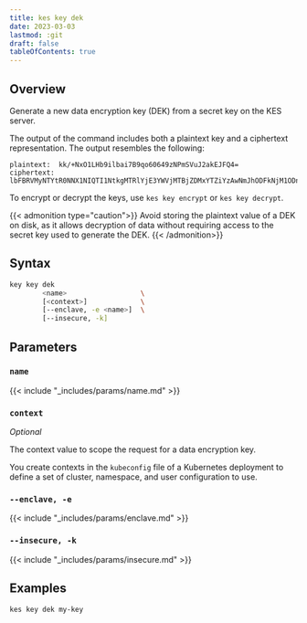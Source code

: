 ```yaml
---
title: kes key dek
date: 2023-03-03
lastmod: :git
draft: false
tableOfContents: true
---
```


## Overview

Generate a new data encryption key (DEK) from a secret key on the KES server.

The output of the command includes both a plaintext key and a ciphertext representation.
The output resembles the following:

```
plaintext:  kk/+NxO1LHb9ilbai7B9qo60649zNPmSVuJ2akEJFQ4=
ciphertext: lbFBRVMyNTYtR0NNX1NIQTI1NtkgMTRlYjE3YWVjMTBjZDMxYTZiYzAwNmJhODFkNjM1ODnEEKOclQFBMYNZ3dVJPCrldAHEDLkZD9YgLpFW77+8b8Qw7Tn/6tFhyYUoFzS4+jYv8ty/Y5bqKzU6lPUEq/O8xEnYs92wEyvdSfTpTDEH8a8Q
```

To encrypt or decrypt the keys, use `kes key encrypt` or `kes key decrypt`.

{{< admonition type="caution">}}
Avoid storing the plaintext value of a DEK on disk, as it allows decryption of data without requiring access to the secret key used to generate the DEK.
{{< /admonition>}}

## Syntax

```sh
key key dek
        <name>                  \
        [<context>]             \
        [--enclave, -e <name>]  \
        [--insecure, -k]
```

## Parameters

### `name`

{{< include "_includes/params/name.md" >}}

### `context`

_Optional_

The context value to scope the request for a data encryption key.

You create contexts in the `kubeconfig` file of a Kubernetes deployment to define a set of cluster, namespace, and user configuration to use.

### `--enclave, -e`

{{< include "_includes/params/enclave.md" >}}

### `--insecure, -k`

{{< include "_includes/params/insecure.md" >}}

## Examples

```sh {.copy}
kes key dek my-key
```